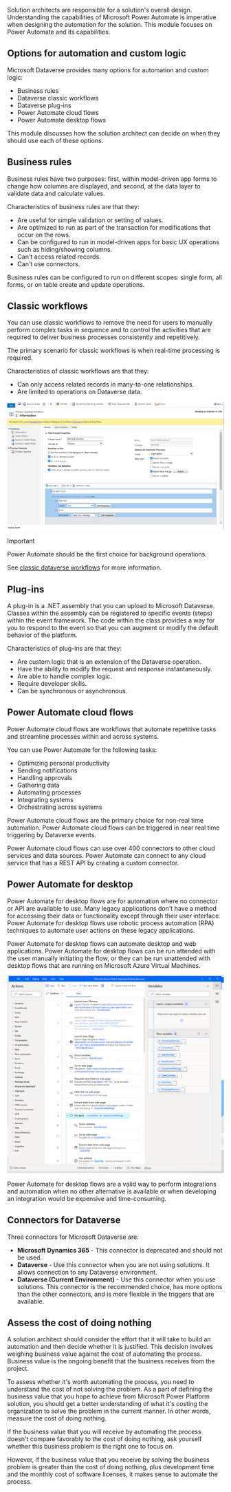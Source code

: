 Solution architects are responsible for a solution's overall design. Understanding the capabilities of Microsoft Power Automate is imperative when designing the automation for the solution. This module focuses on Power Automate and its capabilities.

## Options for automation and custom logic

Microsoft Dataverse provides many options for automation and custom logic:

- Business rules
- Dataverse classic workflows
- Dataverse plug-ins
- Power Automate cloud flows
- Power Automate desktop flows

This module discusses how the solution architect can decide on when they should use each of these options.

## Business rules

Business rules have two purposes: first, within model-driven app forms to change how columns are displayed, and second, at the data layer to validate data and calculate values.

Characteristics of business rules are that they:

- Are useful for simple validation or setting of values.
- Are optimized to run as part of the transaction for modifications that occur on the rows.
- Can be configured to run in model-driven apps for basic UX operations such as hiding/showing columns.
- Can't access related records.
- Can't use connectors.

Business rules can be configured to run on different scopes: single form, all forms, or on table create and update operations.

## Classic workflows

You can use classic workflows to remove the need for users to manually perform complex tasks in sequence and to control the activities that are required to deliver business processes consistently and repetitively.

The primary scenario for classic workflows is when real-time processing is required.

Characteristics of classic workflows are that they:

- Can only access related records in many-to-one relationships.
- Are limited to operations on Dataverse data.

![Screenshot of the Classic workflow editor.](../media/1-classic-workflow.png)

> [!IMPORTANT]
> Power Automate should be the first choice for background operations.

See [classic dataverse workflows](/power-automate/workflow-processes/?azure-portal=true) for more information.

## Plug-ins

A plug-in is a .NET assembly that you can upload to Microsoft Dataverse. Classes within the assembly can be registered to specific events (steps) within the event framework. The code within the class provides a way for you to respond to the event so that you can augment or modify the default behavior of the platform.

Characteristics of plug-ins are that they:

- Are custom logic that is an extension of the Dataverse operation.
- Have the ability to modify the request and response instantaneously.
- Are able to handle complex logic.
- Require developer skills.
- Can be synchronous or asynchronous.

## Power Automate cloud flows

Power Automate cloud flows are workflows that automate repetitive tasks and streamline processes within and across systems.

You can use Power Automate for the following tasks:

- Optimizing personal productivity
- Sending notifications
- Handling approvals
- Gathering data
- Automating processes
- Integrating systems
- Orchestrating across systems

Power Automate cloud flows are the primary choice for non-real time automation. Power Automate cloud flows can be triggered in near real time triggering by Dataverse events.

Power Automate cloud flows can use over 400 connectors to other cloud services and data sources. Power Automate can connect to any cloud service that has a REST API by creating a custom connector.

## Power Automate for desktop

Power Automate for desktop flows are for automation where no connector or API are available to use. Many legacy applications don't have a method for accessing their data or functionality except through their user interface. Power Automate for desktop flows use robotic process automation (RPA) techniques to automate user actions on these legacy applications.

Power Automate for desktop flows can automate desktop and web applications. Power Automate for desktop flows can be run attended with the user manually initiating the flow, or they can be run unattended with desktop flows that are running on Microsoft Azure Virtual Machines.

![Screenshot of the Power Automate for desktop editor.](../media/1-desktop-flow-designer.png)

Power Automate for desktop flows are a valid way to perform integrations and automation when no other alternative is available or when developing an integration would be expensive and time-consuming.

## Connectors for Dataverse

Three connectors for Microsoft Dataverse are:

- **Microsoft Dynamics 365** - This connector is deprecated and should not be used.
- **Dataverse** - Use this connector when you are not using solutions. It allows connection to any Dataverse environment.
- **Dataverse (Current Environment)** - Use this connector when you use solutions. This connector is the recommended choice, has more options than the other connectors, and is more flexible in the triggers that are available.

## Assess the cost of doing nothing

A solution architect should consider the effort that it will take to build an automation and then decide whether it is justified. This decision involves weighing business value against the cost of automating the process. Business value is the ongoing benefit that the business receives from the project.

To assess whether it's worth automating the process, you need to understand the cost of not solving the problem. As a part of defining the business value that you hope to achieve from Microsoft Power Platform solution, you should get a better understanding of what it's costing the organization to solve the problem in the current manner. In other words, measure the cost of doing nothing.

If the business value that you will receive by automating the process doesn't compare favorably to the cost of doing nothing, ask yourself whether this business problem is the right one to focus on.

However, if the business value that you receive by solving the business problem is greater than the cost of doing nothing, plus development time and the monthly cost of software licenses, it makes sense to automate the process.
